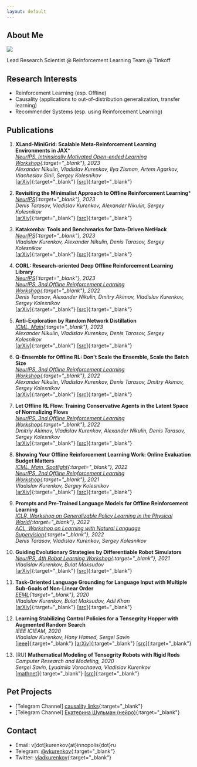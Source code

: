 ```yaml
---
layout: default
---
```


## About Me

<img class="profile-picture" src="avatar.png">

Lead Research Scientist @ Reinforcement Learning Team @ Tinkoff

## Research Interests

- Reinforcement Learning (esp. Offline)
- Causality (applications to out-of-distribution generalization, transfer learning)
- Recommender Systems (esp. using Reinforcement Learning)

## Publications
1. **XLand-MiniGrid: Scalable Meta-Reinforcement Learning Environments in JAX***  
*[NeurIPS, Intrinsically Motivated Open-ended Learning Workshop](https://arxiv.org/abs/2312.12044){:target="_blank"}, 2023*  
*Alexander Nikulin, Vladislav Kurenkov, Ilya Zisman, Artem Agarkov, Viacheslav Sinii, Sergey Kolesnikov*  
[[arXiv]]([https://arxiv.org/abs/2312.12044](https://arxiv.org/abs/2312.12044)){:target="_blank"} [[src]](https://github.com/corl-team/xland-minigrid){:target="_blank"}

1. **Revisiting the Minimalist Approach to Offline Reinforcement Learning***  
*[NeurIPS](https://arxiv.org/abs/2305.09836){:target="_blank"}, 2023*  
*Denis Tarasov, Vladislav Kurenkov, Alexander Nikulin, Sergey Kolesnikov*  
[[arXiv]]([https://arxiv.org/abs/2305.09836](https://arxiv.org/abs/2305.09836)){:target="_blank"} [[src]](https://github.com/tinkoff-ai/rebrac){:target="_blank"}

1. **Katakomba: Tools and Benchmarks for Data-Driven NetHack**  
*[NeurIPS](https://arxiv.org/abs/2306.08772){:target="_blank"}, 2023*  
*Vladislav Kurenkov, Alexander Nikulin, Denis Tarasov, Sergey Kolesnikov*  
[[arXiv]]([https://arxiv.org/abs/2306.08772](https://arxiv.org/abs/2306.08772)){:target="_blank"} [[src]](https://github.com/corl-team/katakomba){:target="_blank"}

1. **CORL: Research-oriented Deep Offline Reinforcement Learning Library**  
*[NeurIPS](https://arxiv.org/abs/2210.07105){:target="_blank"}, 2023*  
*[NeurIPS, 3nd Offline Reinforcement Learning Workshop](https://offline-rl-neurips.github.io/2022/index.html){:target="_blank"}, 2022*  
*Denis Tarasov, Alexander Nikulin, Dmitry Akimov, Vladislav Kurenkov, Sergey Kolesnikov*  
[[arXiv]]([https://arxiv.org/abs/2211.11096](https://arxiv.org/abs/2210.07105)){:target="_blank"} [[src]](https://github.com/corl-team/CORL){:target="_blank"}

1. **Anti-Exploration by Random Network Distillation**   
*[ICML, Main](https://proceedings.mlr.press/v202/nikulin23a.html){:target="_blank"}, 2023*     
*Alexander Nikulin, Vladislav Kurenkov, Denis Tarasov, Sergey Kolesnikov*  
[[arXiv]]([https://arxiv.org/abs/2211.11096](https://arxiv.org/abs/2301.13616)){:target="_blank"} [[src]](https://github.com/tinkoff-ai/sac-rnd){:target="_blank"}

1. **Q-Ensemble for Offline RL: Don't Scale the Ensemble, Scale the Batch Size**   
*[NeurIPS, 3nd Offline Reinforcement Learning Workshop](https://offline-rl-neurips.github.io/2022/index.html){:target="_blank"}, 2022*  
*Alexander Nikulin, Vladislav Kurenkov, Denis Tarasov, Dmitry Akimov, Sergey Kolesnikov*  
[[arXiv]](https://arxiv.org/abs/2211.11096){:target="_blank"} [[src]](https://github.com/tinkoff-ai/lb-sac){:target="_blank"}

1. **Let Offline RL Flow: Training Conservative Agents in the Latent Space of Normalizing Flows**   
*[NeurIPS, 3nd Offline Reinforcement Learning Workshop](https://offline-rl-neurips.github.io/2022/index.html){:target="_blank"}, 2022*  
*Dmitriy Akimov, Vladislav Kurenkov, Alexander Nikulin, Denis Tarasov, Sergey Kolesnikov*  
[[arXiv]](https://arxiv.org/abs/2110.04156){:target="_blank"} [[src]](https://github.com/tinkoff-ai/cnf){:target="_blank"}

1. **Showing Your Offline Reinforcement Learning Work: Online Evaluation Budget Matters**   
*[ICML, Main, Spotlight](https://proceedings.mlr.press/v162/kurenkov22a.html){:target="_blank"}, 2022*       
*[NeurIPS, 2nd Offline Reinforcement Learning Workshop](https://offline-rl-neurips.github.io/2021/index.html){:target="_blank"}, 2021*  
*Vladislav Kurenkov, Sergey Kolesnikov*  
[[arXiv]](https://arxiv.org/abs/2110.04156){:target="_blank"} [[src]](https://github.com/tinkoff-ai/eop){:target="_blank"}

1. **Prompts and Pre-Trained Language Models for Offline Reinforcement Learning**   
*[ICLR, Workshop on Generalizable Policy Learning in the Physical World](https://ai-workshops.github.io/generalizable-policy-learning-in-the-physical-world/){:target="_blank"}, 2022*   
*[ACL, Workshop on Learning with Natural Language Supervision](https://sites.google.com/princeton.edu/nl-supervision/home?authuser=0){:target="_blank"}, 2022*   
*Denis Tarasov, Vladislav Kurenkov, Sergey Kolesnikov*

1. **Guiding Evolutionary Strategies by Differentiable Robot Simulators**  
*[NeurIPS, 4th Robot Learning Workshop](http://www.robot-learning.ml/2021/){:target="_blank"}, 2021*  
*Vladislav Kurenkov, Bulat Maksudov*  
[[arXiv]](https://arxiv.org/abs/2110.00438){:target="_blank"} [[src]](https://github.com/vkurenkov/guided-es-by-differentiable-simulators){:target="_blank"}

1. **Task-Oriented Language Grounding for Language Input with Multiple Sub-Goals of Non-Linear Order**  
*[EEML](https://www.eeml.eu/){:target="_blank"}, 2020*  
*Vladislav Kurenkov, Bulat Maksudov, Adil Khan*  
[[arXiv]](https://arxiv.org/abs/1910.12354){:target="_blank"} [[src]](https://github.com/vkurenkov/language-grounding-multigoal){:target="_blank"}

1. **Learning Stabilizing Control Policies for a Tensegrity Hopper with Augmented Random Search**  
*IEEE ICIEAM, 2020*  
*Vladislav Kurenkov, Hany Hamed, Sergei Savin*  
 [[ieee]](https://ieeexplore.ieee.org/document/9111973/){:target="_blank"} [[arXiv]](https://arxiv.org/abs/2004.02641){:target="_blank"} [[src]](https://github.com/hany606/tensegrity-vertical-stability){:target="_blank"}

1. [RU] **Mathematical Modeling of Tensegrity Robots with Rigid Rods**  
*Computer Research and Modeling, 2020*  
*Sergei Savin, Lyudmila Vorochaeva, Vladislav Kurenkov*  
[[mathnet]](http://www.mathnet.ru/php/archive.phtml?wshow=paper&jrnid=crm&paperid=819&option_lang=eng){:target="_blank"} [[src]](https://github.com/vkurenkov/tensegrity/){:target="_blank"}

## Pet Projects

* [Telegram Channel] [causality links](https://t.me/causality_links){:target="_blank"}
* [Telegram Channel] [Екатерина Шульман (нейро)](https://t.me/eschulmann_neuro){:target="_blank"}

## Contact

* Email: v[dot]kurenkov{at}innopolis{dot}ru
* Telegram: [@vkurenkov](https://t.me/vkurenkov){:target="_blank"}
* Twitter: [vladkurenkov](https://twitter.com/vladkurenkov){:target="_blank"}
